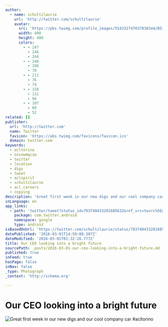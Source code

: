 ```yaml
---
author:
  - name: schultzlaurie
    url: 'http://twitter.com/schultzlaurie'
    avatar:
      src: 'https://pbs.twimg.com/profile_images/554332747037036544/B5IyRJT4_400x400.jpeg'
      width: 400
      height: 400
      colors:
        - - 247
          - 246
          - 244
        - - 246
          - 186
          - 78
        - - 211
          - 76
          - 74
        - - 158
          - 131
          - 94
        - - 107
          - 69
          - 52
related: []
publisher:
  url: 'http://twitter.com'
  name: Twitter
  favicon: 'https://abs.twimg.com/favicons/favicon.ico'
  domain: twitter.com
keywords:
  - acltorino
  - ozvnwmqczw
  - twitter
  - location
  - digs
  - tweet
  - aclspirit
  - schultzlaurie
  - acl_careers
  - copying
description: 'Great first week in our new digs and our cool company car #acltorino'
inLanguage: en
app_links:
  - path: 'twitter/tweet?status_id=703740433281605632&ref_src=twsrc%5Egoogle%7Ctwcamp%5Eandroidseo%7Ctwgr%5Estatus%7Ctwterm%5E703740433281605632'
    package: com.twitter.android
    namespace: google
    type: android
isBasedOnUrl: 'https://twitter.com/schultzlaurie/status/703740433281605632'
datePublished: '2016-03-01T14:59:08.387Z'
dateModified: '2016-03-01T01:32:26.777Z'
title: Our CEO looking into a bright future
sourcePath: _posts/2016-03-01-our-ceo-looking-into-a-bright-future.md
published: true
inFeed: true
hasPage: false
inNav: false
_type: Photograph
_context: 'http://schema.org'

---
```

# Our CEO looking into a bright future
![Great first week in our new digs and our cool company car &num;acltorino](https://pbs.twimg.com/media/CcQwMFiVAAAP7LD.jpg:large)